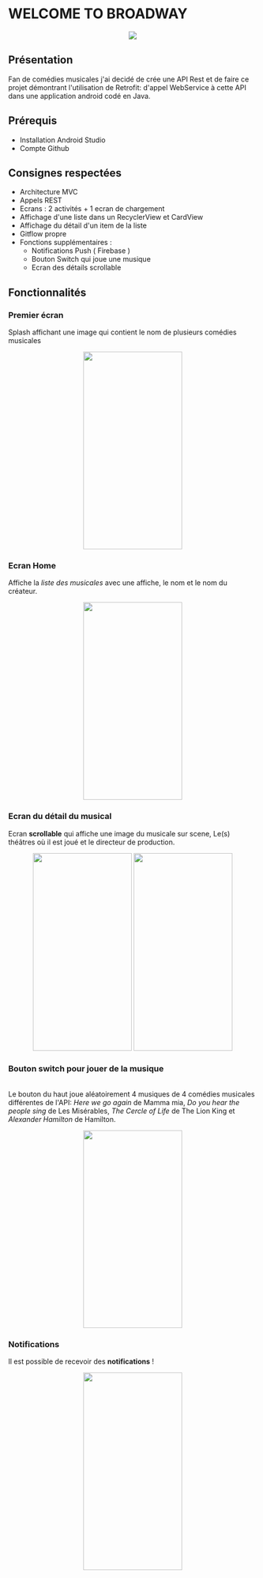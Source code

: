 # WELCOME TO BROADWAY
<p align="center">
  <img src = "https://www.nyctourist.com/sites/default/files/broadway_banner_0.jpg">
</p>

## Présentation
Fan de comédies musicales j'ai decidé de crée une API Rest et de faire ce projet démontrant l'utilisation de Retrofit: d'appel WebService à cette API dans une application android codé en Java.


## Prérequis
- Installation Android Studio
- Compte Github

## Consignes respectées

- Architecture MVC
- Appels REST
- Ecrans : 2 activités + 1 ecran de chargement
- Affichage d'une liste dans un RecyclerView et CardView
- Affichage du détail d'un item de la liste
- Gitflow propre
- Fonctions supplémentaires :
  - Notifications Push ( Firebase )
  - Bouton Switch qui joue une musique
  - Ecran des détails scrollable
  
## Fonctionnalités

### Premier écran 

Splash affichant une image qui contient le nom de plusieurs comédies musicales

<p align="center">
  <img width="200" height="400" src = "https://image.noelshack.com/fichiers/2019/14/5/1554450464-56268589-380919372752942-7115750530084765696-n.png">
</p>


### Ecran Home

Affiche la *liste des musicales* avec une affiche, le nom et le nom du créateur.

<p align="center">
  <img width="200" height="400" src = "https://image.noelshack.com/fichiers/2019/14/5/1554450351-56764389-395491591002467-858094406580830208-n.png">
</p>

### Ecran du détail du musical

Ecran **scrollable** qui affiche une image du musicale sur scene, Le(s) théâtres où il est joué et le directeur de production.

<p align="center">
  <img width="200" height="400" src = "https://image.noelshack.com/fichiers/2019/14/4/1554369289-56412391-2243236935995798-7822034404145889280-n.png">  <img width="200" height="400" src = "https://image.noelshack.com/fichiers/2019/14/4/1554369288-56248108-419179485535121-8605412296925118464-n.png">
</p>

### Bouton switch pour jouer de la musique 

<br> Le bouton du haut joue aléatoirement 4 musiques de 4 comédies musicales différentes de l'API: *Here we go again* de Mamma mia, *Do you hear the people sing* de Les Misérables, *The Cercle of Life* de The Lion King et *Alexander Hamilton* de Hamilton.
<p align="center">
  <img width="200" height="400" src = "https://image.noelshack.com/fichiers/2019/14/4/1554371627-56340186-808364709527128-3395331583480168448-n.png">
</p>

### Notifications

Il est possible de recevoir des **notifications** !
<p align="center">
  <img width="200" height="400" src = "https://image.noelshack.com/fichiers/2019/14/5/1554450308-56367306-1158492177666702-7747403819754979328-n.png">
</p>





